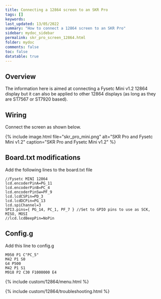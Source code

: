 ```yaml
---
title: Connecting a 12864 screen to an SKR Pro
tags: []
keywords: 
last_updated: 13/05/2022
summary: "How to connect a 12864 screen to an SKR Pro"
sidebar: mydoc_sidebar
permalink: skr_pro_screen_12864.html
folder: mydoc
comments: false
toc: false
datatable: true
---
```


## Overview

The information here is aimed at connecting a Fysetc Mini v1.2 12864 display but it can also be applied to other 12864 displays (as long as they are ST7567 or ST7920 based).  

## Wiring

Connect the screen as shown below.  

{% include image.html file="skr_pro_mini.png" alt="SKR Pro and Fysetc Mini v1.2" caption="SKR Pro and Fysetc Mini v1.2" %}

## Board.txt modifications

Add the following lines to the board.txt file

```
//Fysetc MINI 12864
lcd.encoderPinA=PG_11
lcd.encoderPinB=PC_4
lcd.encoderPinSw=PF_9
lcd.lcdCSPin=PD_3
lcd.lcdDCPin=PG_13
lcd.spiChannel=3
SPI3.pins={ PG_14, PC_1, PF_7 } //Set to GPIO pins to use as SCK, MISO, MOSI
//lcd.lcdBeepPin=NoPin
```

## Config.g

Add this line to config.g
```
M950 P1 C"PC_5"
M42 P1 S0
G4 P500
M42 P1 S1
M918 P2 C30 F1000000 E4
```

{% include custom/12864/menu.html %}

{% include custom/12864/troubleshooting.html %}